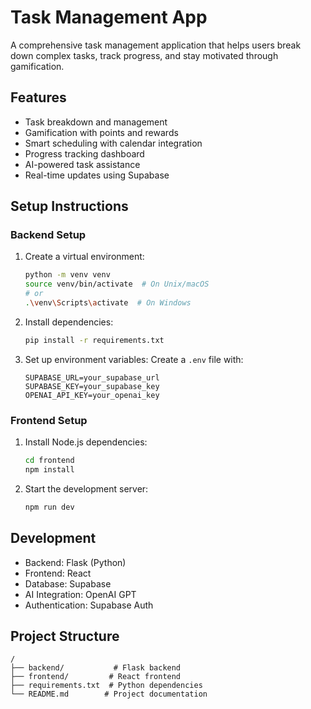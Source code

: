 # Task Management App

A comprehensive task management application that helps users break down complex tasks, track progress, and stay motivated through gamification.

## Features
- Task breakdown and management
- Gamification with points and rewards
- Smart scheduling with calendar integration
- Progress tracking dashboard
- AI-powered task assistance
- Real-time updates using Supabase

## Setup Instructions

### Backend Setup
1. Create a virtual environment:
   ```bash
   python -m venv venv
   source venv/bin/activate  # On Unix/macOS
   # or
   .\venv\Scripts\activate  # On Windows
   ```

2. Install dependencies:
   ```bash
   pip install -r requirements.txt
   ```

3. Set up environment variables:
   Create a `.env` file with:
   ```
   SUPABASE_URL=your_supabase_url
   SUPABASE_KEY=your_supabase_key
   OPENAI_API_KEY=your_openai_key
   ```

### Frontend Setup
1. Install Node.js dependencies:
   ```bash
   cd frontend
   npm install
   ```

2. Start the development server:
   ```bash
   npm run dev
   ```

## Development
- Backend: Flask (Python)
- Frontend: React
- Database: Supabase
- AI Integration: OpenAI GPT
- Authentication: Supabase Auth

## Project Structure
```
/
├── backend/           # Flask backend
├── frontend/         # React frontend
├── requirements.txt  # Python dependencies
└── README.md        # Project documentation
``` 